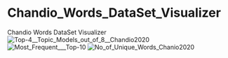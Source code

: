 # Chandio_Words_DataSet_Visualizer
Chandio Words DataSet Visualizer
![Top-4__Topic_Models_out_of_8__Chandio2020](https://github.com/user-attachments/assets/0d273de7-a1a1-4b73-8cba-7cd958ef01d8)
![Most_Frequent___Top-10](https://github.com/user-attachments/assets/ff9d3729-aff2-4ca1-9189-d780e6ab2c8f)
![No_of_Unique_Words_Chanio2020](https://github.com/user-attachments/assets/9be1b9f6-d7fc-441a-973f-8437e2e7ccd9)
